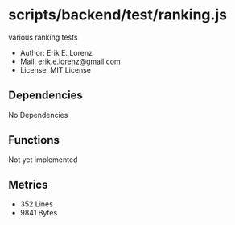 # scripts/backend/test/ranking.js


various ranking tests
* Author: Erik E. Lorenz 
* Mail: <erik.e.lorenz@gmail.com>
* License: MIT License


## Dependencies

No Dependencies

## Functions

Not yet implemented

## Metrics

* 352 Lines
* 9841 Bytes

